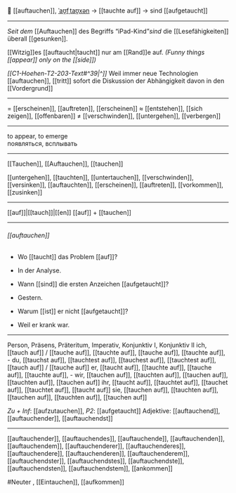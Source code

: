 🤔 [[auftauchen]], [ˈaʊ̯fˌtaʊ̯xən](https://youglish.com/pronounce/auftauchen/german) → [[tauchte auf]] → sind [[aufgetaucht]]

---
*Seit dem* [[Auftauchen]] des Begriffs “iPad-Kind”*sind* die [[Lesefähigkeiten]] überall [[gesunken]].

[[Witzig]]es [[auftaucht|taucht]] nur am [[Rand]]e auf.
*(Funny things [[appear]] only on the [[side]])*


*[[C1-Hoehen-T2-203-Text#^39|^]]* Weil immer neue Technologien [[auftauchen]], [[tritt]] sofort die Diskussion der Abhängigkeit davon in den [[Vordergrund]]

---
= [[erscheinen]], [[auftreten]], [[erscheinen]]
≈ [[entstehen]], [[sich zeigen]], [[offenbaren]]
≠ [[verschwinden]], [[untergehen]], [[verbergen]]

---
to appear, to emerge  
появляться, всплывать

---
[[Tauchen]], [[Auftauchen]], [[tauchen]]

[[untergehen]], [[tauchten]], [[untertauchen]], [[verschwinden]], [[versinken]], [[auftauchten]], [[erscheinen]], [[auftreten]], [[vorkommen]], [[zusinken]]

---
[[auf]]|[[tauch]]|[[en]]
[[auf]] + [[tauchen]]


---
###### [[auftauchen]]
- Wo [[taucht]] das Problem [[auf]]?
- In der Analyse.

- Wann [[sind]] die ersten Anzeichen [[aufgetaucht]]?
- Gestern.

- Warum [[ist]] er nicht [[aufgetaucht]]?
- Weil er krank war.

---
Person, Präsens, Präteritum, Imperativ, Konjunktiv I, Konjunktiv II
ich, [[tauch auf]] / [[tauche auf]], [[tauchte auf]], [[tauche auf]], [[tauchte auf]], -
du, [[tauchst auf]], [[tauchtest auf]], [[tauchest auf]], [[tauchtest auf]], [[tauch auf]] / [[tauche auf]]
er, [[taucht auf]], [[tauchte auf]], [[tauche auf]], [[tauchte auf]], -
wir, [[tauchen auf]], [[tauchten auf]], [[tauchen auf]], [[tauchten auf]], [[tauchen auf]]
ihr, [[taucht auf]], [[tauchtet auf]], [[tauchet auf]], [[tauchtet auf]], [[taucht auf]]
sie, [[tauchen auf]], [[tauchten auf]], [[tauchen auf]], [[tauchten auf]], [[tauchen auf]]

*Zu + Inf*: [[aufzutauchen]], *P2*: [[aufgetaucht]]
Adjektive: [[auftauchend]], [[auftauchender]], [[auftauchendst]]

---
[[auftauchender]], [[auftauchendes]], [[auftauchende]], [[auftauchenden]], [[auftauchendem]], [[auftauchenderer]], [[auftauchenderes]], [[auftauchendere]], [[auftauchenderen]], [[auftauchenderem]], [[auftauchendster]], [[auftauchendstes]], [[auftauchendste]], [[auftauchendsten]], [[auftauchendstem]], [[ankommen]]

#Neuter , [[Eintauchen]], [[aufkommen]]
